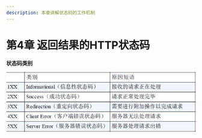 ```yaml
---
description: 本章讲解状态码的工作机制
---
```


# 第4章 返回结果的HTTP状态码

 **状态码类别**

![](.gitbook/assets/97791068-1%20%281%29.jpg)




